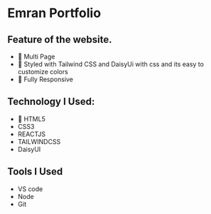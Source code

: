 # Emran Portfolio

## Feature of the website.
- 📖 Multi Page 
- 🎨 Styled with Tailwind CSS and DaisyUi with css and its easy to customize colors 
- 📱 Fully Responsive 

## Technology I Used:
- 📖 HTML5
- CSS3
- REACTJS
- TAILWINDCSS
- DaisyUI

## Tools I Used
- VS code
- Node
- Git
